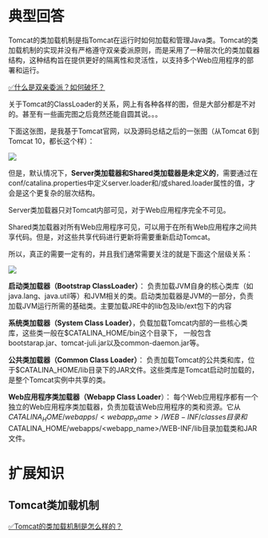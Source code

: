 # 典型回答


Tomcat的类加载机制是指Tomcat在运行时如何加载和管理Java类。Tomcat的类加载机制的实现并没有严格遵守双亲委派原则，而是采用了一种层次化的类加载器结构，这种结构旨在提供更好的隔离性和灵活性，以支持多个Web应用程序的部署和运行。



[✅什么是双亲委派？如何破坏？](https://www.yuque.com/hollis666/qyhor6/gt8zp4#jVIic)



关于Tomcat的ClassLoader的关系，网上有各种各样的图，但是大部分都是不对的。甚至有一些画完图之后竟然还能自圆其说。。。



下面这张图，是我基于Tomcat官网，以及源码总结之后的一张图（从Tomcat 6到Tomcat 10，都长这个样）：



![](https://cdn.nlark.com/yuque/0/2023/png/5378072/1690621553375-f51add4c-18d7-44a6-a9f2-e7a0d06790dc.png)



但是，默认情况下，**Server类加载器和Shared类加载器是未定义的**，需要通过在conf/catalina.properties中定义server.loader和/或shared.loader属性的值，才会是这个更复杂的层次结构。



Server类加载器只对Tomcat内部可见，对于Web应用程序完全不可见。



Shared类加载器对所有Web应用程序可见，可以用于在所有Web应用程序之间共享代码。但是，对这些共享代码进行更新将需要重新启动Tomcat。



所以，真正的需要一定有的，并且我们通常需要关注的就是下面这个层级关系：



![](https://cdn.nlark.com/yuque/0/2023/png/5378072/1690621564568-3476edd5-3b8d-40b8-bca9-bf6972184af0.png)



**启动类加载器（Bootstrap ClassLoader）**： 负责加载JVM自身的核心类库（如java.lang、java.util等）和JVM相关的类。启动类加载器是JVM的一部分，负责加载JVM运行所需的基础类。主要加载JRE中的lib包及lib/ext包下的内容



**系统类加载器（System Class Loader）**，负载加载Tomcat内部的一些核心类库，这些类一般在$CATALINA_HOME/bin这个目录下， 一般包含bootstarap.jar、tomcat-juli.jar以及common-daemon.jar等。



**公共类加载器（Common Class Loader）**： 负责加载Tomcat的公共类和库，位于$CATALINA_HOME/lib目录下的JAR文件。这些类库是Tomcat启动时加载的，是整个Tomcat实例中共享的类。



**Web应用程序类加载器（Webapp Class Loader**）： 每个Web应用程序都有一个独立的Web应用程序类加载器，负责加载该Web应用程序的类和资源。它从$CATALINA_HOME/webapps/<webapp_name>/WEB-INF/classes目录和$CATALINA_HOME/webapps/<webapp_name>/WEB-INF/lib目录加载类和JAR文件。



# 扩展知识


## Tomcat类加载机制


[✅Tomcat的类加载机制是怎么样的？](https://www.yuque.com/hollis666/qyhor6/evlwzsa8s6mx93ly)






